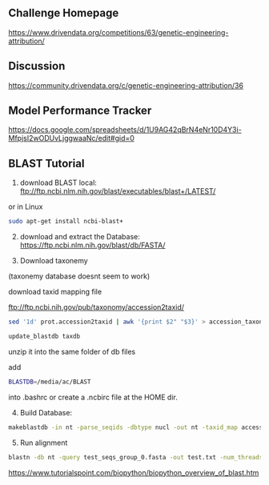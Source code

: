 ## Challenge Homepage
https://www.drivendata.org/competitions/63/genetic-engineering-attribution/


## Discussion
https://community.drivendata.org/c/genetic-engineering-attribution/36

## Model Performance Tracker
https://docs.google.com/spreadsheets/d/1U9AG42qBrN4eNr10D4Y3i-MfpjsI2wODUvLjggwaaNc/edit#gid=0


## BLAST Tutorial

1. download BLAST local: ftp://ftp.ncbi.nlm.nih.gov/blast/executables/blast+/LATEST/

or in Linux

```bash
sudo apt-get install ncbi-blast+
```

2. download and extract the Database: https://ftp.ncbi.nlm.nih.gov/blast/db/FASTA/

3. Download taxonemy 

(taxonemy database doesnt seem to work)

download taxid mapping file

ftp://ftp.ncbi.nih.gov/pub/taxonomy/accession2taxid/

```bash
sed '1d' prot.accession2taxid | awk '{print $2" "$3}' > accession_taxonid
```

```bash
update_blastdb taxdb
```
unzip it into the same folder of db files

add 
```bash
BLASTDB=/media/ac/BLAST
```
into .bashrc or create a .ncbirc file at the HOME dir.

4. Build Database: 

```bash 
makeblastdb -in nt -parse_seqids -dbtype nucl -out nt -taxid_map accession_taxonid
```

5. Run alignment

```bash
blastn -db nt -query test_seqs_group_0.fasta -out test.txt -num_threads 15 -outfmt "6 qseqid sseqid pident length mismatch gapopen sstart send evalue staxids sscinames sblastnames stitle" -num_alignments 1
```

https://www.tutorialspoint.com/biopython/biopython_overview_of_blast.htm